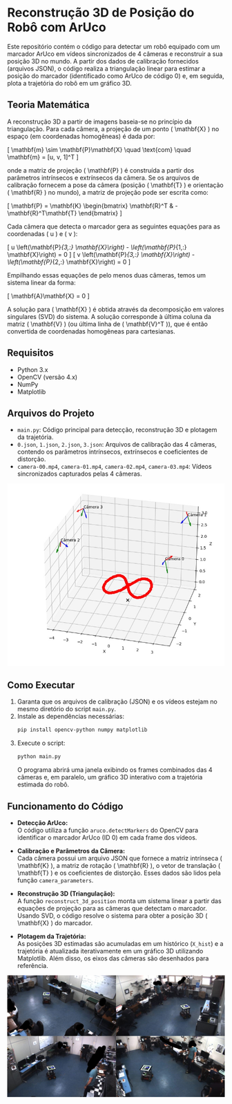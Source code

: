 # Reconstrução 3D de Posição do Robô com ArUco

Este repositório contém o código para detectar um robô equipado com um marcador ArUco em vídeos sincronizados de 4 câmeras e reconstruir a sua posição 3D no mundo. A partir dos dados de calibração fornecidos (arquivos JSON), o código realiza a triangulação linear para estimar a posição do marcador (identificado como ArUco de código 0) e, em seguida, plota a trajetória do robô em um gráfico 3D.

## Teoria Matemática

A reconstrução 3D a partir de imagens baseia-se no princípio da triangulação. Para cada câmera, a projeção de um ponto \( \mathbf{X} \) no espaço (em coordenadas homogêneas) é dada por:

\[ \mathbf{m} \sim \mathbf{P}\mathbf{X} \quad \text{com} \quad \mathbf{m} = [u, v, 1]^T \]

onde a matriz de projeção \( \mathbf{P} \) é construída a partir dos parâmetros intrínsecos e extrínsecos da câmera. Se os arquivos de calibração fornecem a pose da câmera (posição \( \mathbf{T} \) e orientação \( \mathbf{R} \) no mundo), a matriz de projeção pode ser escrita como:

\[ \mathbf{P} = \mathbf{K} \begin{bmatrix} \mathbf{R}^T & -\mathbf{R}^T\mathbf{T} \end{bmatrix} \]

Cada câmera que detecta o marcador gera as seguintes equações para as coordenadas \( u \) e \( v \):

\[ u \left(\mathbf{P}_{3,:} \mathbf{X}\right) - \left(\mathbf{P}_{1,:} \mathbf{X}\right) = 0 \]
\[ v \left(\mathbf{P}_{3,:} \mathbf{X}\right) - \left(\mathbf{P}_{2,:} \mathbf{X}\right) = 0 \]

Empilhando essas equações de pelo menos duas câmeras, temos um sistema linear da forma:

\[ \mathbf{A}\mathbf{X} = 0 \]

A solução para \( \mathbf{X} \) é obtida através da decomposição em valores singulares (SVD) do sistema. A solução corresponde à última coluna da matriz \( \mathbf{V} \) (ou última linha de \( \mathbf{V}^T \)), que é então convertida de coordenadas homogêneas para cartesianas.

## Requisitos

- Python 3.x
- OpenCV (versão 4.x)
- NumPy
- Matplotlib

## Arquivos do Projeto

- `main.py`: Código principal para detecção, reconstrução 3D e plotagem da trajetória.
- `0.json`, `1.json`, `2.json`, `3.json`: Arquivos de calibração das 4 câmeras, contendo os parâmetros intrínsecos, extrínsecos e coeficientes de distorção.
- `camera-00.mp4`, `camera-01.mp4`, `camera-02.mp4`, `camera-03.mp4`: Vídeos sincronizados capturados pelas 4 câmeras.

![images2](images/image1.jpeg)

## Como Executar

1. Garanta que os arquivos de calibração (JSON) e os vídeos estejam no mesmo diretório do script `main.py`.
2. Instale as dependências necessárias:
   ```bash
   pip install opencv-python numpy matplotlib
   ```
3. Execute o script:
   ```bash
   python main.py
   ```
   O programa abrirá uma janela exibindo os frames combinados das 4 câmeras e, em paralelo, um gráfico 3D interativo com a trajetória estimada do robô.

## Funcionamento do Código

- **Detecção ArUco:**  
  O código utiliza a função `aruco.detectMarkers` do OpenCV para identificar o marcador ArUco (ID 0) em cada frame dos vídeos.

- **Calibração e Parâmetros da Câmera:**  
  Cada câmera possui um arquivo JSON que fornece a matriz intrínseca \( \mathbf{K} \), a matriz de rotação \( \mathbf{R} \), o vetor de translação \( \mathbf{T} \) e os coeficientes de distorção. Esses dados são lidos pela função `camera_parameters`.

- **Reconstrução 3D (Triangulação):**  
  A função `reconstruct_3d_position` monta um sistema linear a partir das equações de projeção para as câmeras que detectam o marcador. Usando SVD, o código resolve o sistema para obter a posição 3D \( \mathbf{X} \) do marcador.

- **Plotagem da Trajetória:**  
  As posições 3D estimadas são acumuladas em um histórico (`X_hist`) e a trajetória é atualizada iterativamente em um gráfico 3D utilizando Matplotlib. Além disso, os eixos das câmeras são desenhados para referência.

![images1](images/image2.jpeg)



